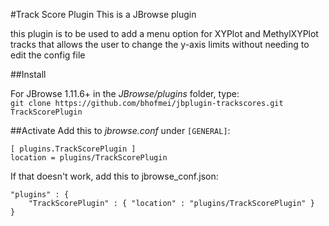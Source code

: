 #Track Score Plugin
This is a JBrowse plugin
 
this plugin is to be used to add a menu option for XYPlot and MethylXYPlot tracks that allows the user to change the y-axis limits without needing to edit the config file

##Install

For JBrowse 1.11.6+ in the _JBrowse/plugins_ folder, type:  
``git clone https://github.com/bhofmei/jbplugin-trackscores.git TrackScorePlugin``

##Activate
Add this to _jbrowse.conf_ under `[GENERAL]`:

    [ plugins.TrackScorePlugin ]
    location = plugins/TrackScorePlugin

If that doesn't work, add this to jbrowse_conf.json:

    "plugins" : {
        "TrackScorePlugin" : { "location" : "plugins/TrackScorePlugin" }
    }
